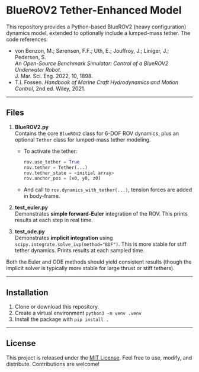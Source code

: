 # BlueROV2 Tether-Enhanced Model

This repository provides a Python-based BlueROV2 (heavy configuration) dynamics model, extended to optionally include a lumped-mass tether. The code references:

- von Benzon, M.; Sørensen, F.F.; Uth, E.; Jouffroy, J.; Liniger, J.; Pedersen, S.  
  *An Open-Source Benchmark Simulator: Control of a BlueROV2 Underwater Robot.*  
  J. Mar. Sci. Eng. 2022, 10, 1898.
- T.I. Fossen. *Handbook of Marine Craft Hydrodynamics and Motion Control*, 2nd ed. Wiley, 2021.

---

## Files

1. **BlueROV2.py**  
   Contains the core `BlueROV2` class for 6-DOF ROV dynamics, plus an optional `Tether` class for lumped-mass tether modeling.  
   - To activate the tether:  
     ```python
     rov.use_tether = True
     rov.tether = Tether(...)
     rov.tether_state = <initial array>  
     rov.anchor_pos = [x0, y0, z0]
     ```
   - And call to `rov.dynamics_with_tether(...)`, tension forces are added in body-frame.

2. **test_euler.py**  
   Demonstrates **simple forward-Euler** integration of the ROV. This prints results at each step in real time.

3. **test_ode.py**  
   Demonstrates **implicit integration** using `scipy.integrate.solve_ivp(method="BDF")`. This is more stable for stiff tether dynamics. Prints results at each sampled time.

Both the Euler and ODE methods should yield consistent results (though the implicit solver is typically more stable for large thrust or stiff tethers).

---

## Installation

1. Clone or download this repository.
2. Create a virtual environment ``python3 -m venv .venv``
3. Install the package with ``pip install .``

---

## License

This project is released under the [MIT License](LICENSE). Feel free to use, modify, and distribute.
Contributions are welcome!
